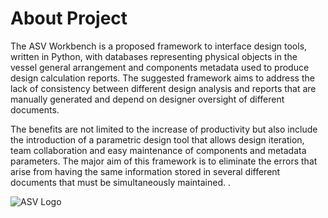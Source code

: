 # About Project

The ASV Workbench is a proposed framework to interface design tools, written in Python, with databases representing physical objects in the vessel general arrangement and components metadata used to produce design calculation reports.
The suggested framework aims to address the lack of consistency between different design analysis and reports that are manually generated and depend on designer oversight of different documents.

The benefits are not limited to the increase of productivity but also include the introduction of a parametric design tool that allows design iteration, team collaboration and easy maintenance of components and metadata parameters. The major aim of this framework is to eliminate the errors that arise from having the same information stored in several different documents that must be simultaneously maintained.
.

![ASV Logo](././core/static/core/img/asv-logo.png)




